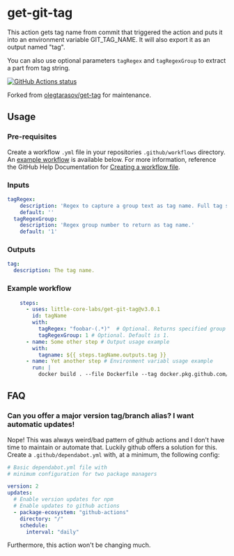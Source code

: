 # get-git-tag

This action gets tag name from commit that triggered the action and puts it into an environment variable GIT_TAG_NAME.  It will also export it as an output named "tag".

You can also use optional parameters `tagRegex` and `tagRegexGroup` to extract a part from tag string.

<a href="https://github.com/little-core-labs/get-git-tag"><img alt="GitHub Actions status" src="https://github.com/little-core-labs/get-git-tag/workflows/Tests/badge.svg"></a>

Forked from [olegtarasov/get-tag](https://github.com/olegtarasov/get-tag) for maintenance.

## Usage

### Pre-requisites
Create a workflow `.yml` file in your repositories `.github/workflows` directory. An [example workflow](#example-workflow) is available below. For more information, reference the GitHub Help Documentation for [Creating a workflow file](https://help.github.com/en/articles/configuring-a-workflow#creating-a-workflow-file).

### Inputs

```yaml
tagRegex:
    description: 'Regex to capture a group text as tag name. Full tag string is returned if regex is not defined.'
    default: ''
  tagRegexGroup:
    description: 'Regex group number to return as tag name.'
    default: '1'
```

### Outputs

```yaml
tag:
  description: The tag name.
```

### Example workflow

```yaml
    steps:
      - uses: little-core-labs/get-git-tag@v3.0.1
        id: tagName
        with:
          tagRegex: "foobar-(.*)"  # Optional. Returns specified group text as tag name. Full tag string is returned if regex is not defined.
          tagRegexGroup: 1 # Optional. Default is 1.
      - name: Some other step # Output usage example
        with:
          tagname: ${{ steps.tagName.outputs.tag }}
      - name: Yet another step # Environment variabl usage example
        run: |
          docker build . --file Dockerfile --tag docker.pkg.github.com/someimage:$GIT_TAG_NAME
```

## FAQ

### Can you offer a major version tag/branch alias?  I want automatic updates!

Nope!  This was always weird/bad pattern of github actions and I don't have time to maintain or automate that.  Luckily github offers a solution for this.  Create a `.github/dependabot.yml` with, at a minimum, the following config:

```yaml
# Basic dependabot.yml file with
# minimum configuration for two package managers

version: 2
updates:
  # Enable version updates for npm
  # Enable updates to github actions
  - package-ecosystem: "github-actions"
    directory: "/"
    schedule:
      interval: "daily"
```

Furthermore, this action won't be changing much.
